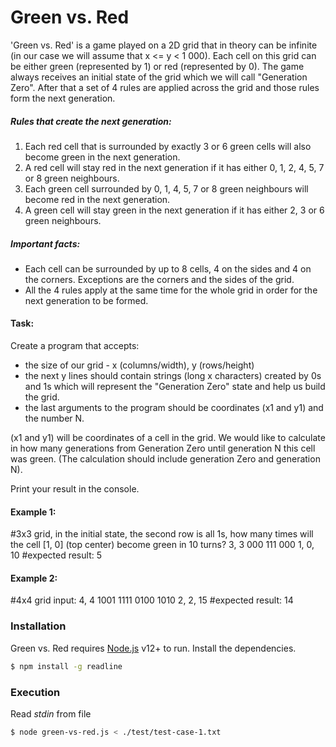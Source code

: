 # Green vs. Red
'Green vs. Red' is a game played on a 2D grid that in theory can be infinite (in our case we will assume that x <= y < 1 000).
Each cell on this grid can be either green (represented by 1) or red (represented by 0). The game always receives an initial state of the grid which we will call "Generation Zero". After that a set of 4 rules are applied across the grid and those rules form the next generation.
##### Rules that create the next generation:
1. Each red cell that is surrounded by exactly 3 or 6 green cells will also become green in
the next generation.
2. A red cell will stay red in the next generation if it has either 0, 1, 2, 4, 5, 7 or 8 
green neighbours.
3. Each green cell surrounded by 0, 1, 4, 5, 7 or 8 green neighbours will become red in the
next generation.
4. A green cell will stay green in the next generation if it has either 2, 3 or 6 green
neighbours.

##### Important facts:
- Each cell can be surrounded by up to 8 cells, 4 on the sides and 4 on the corners. Exceptions
are the corners and the sides of the grid.
- All the 4 rules apply at the same time for the whole grid in order for the next generation 
to be formed.

#### Task:
Create a program that accepts:
- the size of our grid - x (columns/width), y (rows/height)
- the next y lines should contain strings (long x characters) created by 0s and 1s which will represent the "Generation Zero" state and help us build the grid.
- the last arguments to the program should be coordinates (x1 and y1) and the number N.

(x1 and y1) will be coordinates of a cell in the grid. We would like to calculate in how many generations from Generation Zero until generation N this cell was green. (The calculation should include generation Zero and generation N).

Print your result in the console.

#### Example 1:
\#3x3 grid, in the initial state, the second row is all 1s, how many times will the cell [1, 0] (top center) become green in 10 turns?
3, 3
000
111
000
1, 0, 10
\#expected result: 5
#### Example 2:
\#4x4 grid input:
4, 4
1001
1111
0100
1010
2, 2, 15
\#expected result: 14

### Installation
Green vs. Red requires [Node.js](https://nodejs.org/) v12+ to run.
Install the dependencies.
```sh
$ npm install -g readline
```

### Execution
Read *stdin* from file
```sh
$ node green-vs-red.js < ./test/test-case-1.txt
```
